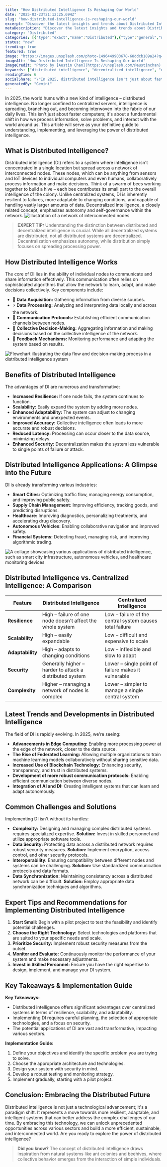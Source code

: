 ```yaml
---
title: "How Distributed Intelligence Is Reshaping Our World"
date: "2025-03-23T21:12:25.694Z"
slug: "how-distributed-intelligence-is-reshaping-our-world"
excerpt: "Discover the latest insights and trends about Distributed Intelligence. This comprehensive guide covers everything you need to know about Distributed Intelligence in 2025."
metaDescription: "Discover the latest insights and trends about Distributed Intelligence. This comprehensive guide covers everything you need to know about Distributed Intel..."
category: "Distributed"
categories: [{"type":"exact","name":"Distributed"},{"type":"general","name":"Computer Science"},{"type":"medium","name":"Artificial Intelligence"},{"type":"specific","name":"Multi-Agent Systems"},{"type":"niche","name":"Swarm Robotics"}]
status: "new"
trending: true
featured: true
image: "https://images.unsplash.com/photo-1496449903678-68ddcb189a24?q=85&w=1200&fit=max&fm=webp&auto=compress"
imageAlt: "How Distributed Intelligence Is Reshaping Our World"
imageCredit: "Photo by [Austin Chan](https://unsplash.com/@austinchan) on Unsplash"
keywords: ["distributed intelligence", "decentralized intelligence", "distributed AI", "distributed systems intelligence", "benefits of distributed intelligence", "distributed intelligence applications", "how distributed intelligence works", "buy distributed intelligence software", "distributed intelligence vs centralized intelligence", "implementing distributed intelligence"]
readingTime: 6
socialShare: "\"In 2025, distributed intelligence isn't just about faster computers; it's a fundamental shift in how we think, solve problems, and interact with the world – a truly interconnected intelligence.\""
generatedBy: "Gemini"
---
```




In 2025, the world hums with a new kind of intelligence – distributed intelligence.  No longer confined to centralized servers, intelligence is spreading, branching out, and becoming interwoven into the fabric of our daily lives. This isn't just about faster computers; it's about a fundamental shift in how we process information, solve problems, and interact with the world around us. This article will serve as your definitive guide to understanding, implementing, and leveraging the power of distributed intelligence.

## What is Distributed Intelligence?

Distributed intelligence (DI) refers to a system where intelligence isn't concentrated in a single location but spread across a network of interconnected nodes.  These nodes, which can be anything from sensors and IoT devices to individual computers and even humans, collaboratively process information and make decisions.  Think of a swarm of bees working together to build a hive – each bee contributes its small part to the overall intelligence of the colony.  Unlike centralized systems, DI is inherently resilient to failures, more adaptable to changing conditions, and capable of handling vastly larger amounts of data.  Decentralized intelligence, a closely related concept, emphasizes autonomy and self-governance within the network. ![Illustration of a network of interconnected nodes](https://images.unsplash.com/photo-1451187580459-43490279c0fa?q=85&w=1200&fit=max&fm=webp&auto=compress)

> **EXPERT TIP:**  Understanding the distinction between distributed and decentralized intelligence is crucial. While all decentralized systems are distributed, not all distributed systems are decentralized.  Decentralization emphasizes autonomy, while distribution simply focuses on spreading processing power.

## How Distributed Intelligence Works

The core of DI lies in the ability of individual nodes to communicate and share information effectively.  This communication often relies on sophisticated algorithms that allow the network to learn, adapt, and make decisions collectively.  Key components include:

* 🔑 **Data Acquisition:** Gathering information from diverse sources.
* ⚡ **Data Processing:**  Analyzing and interpreting data locally and across the network.
* 🤝 **Communication Protocols:**  Establishing efficient communication channels between nodes.
* 🧠 **Collective Decision-Making:**  Aggregating information and making decisions based on the collective intelligence of the network.
* 🔄 **Feedback Mechanisms:**  Monitoring performance and adapting the system based on results.

![Flowchart illustrating the data flow and decision-making process in a distributed intelligence system](https://images.unsplash.com/photo-1484417894907-623942c8ee29?q=85&w=1200&fit=max&fm=webp&auto=compress)

## Benefits of Distributed Intelligence

The advantages of DI are numerous and transformative:

* **Increased Resilience:** If one node fails, the system continues to function.
* **Scalability:**  Easily expand the system by adding more nodes.
* **Enhanced Adaptability:**  The system can adjust to changing environments and unexpected events.
* **Improved Accuracy:**  Collective intelligence often leads to more accurate and robust decisions.
* **Reduced Latency:**  Processing can occur closer to the data source, minimizing delays.
* **Enhanced Security:**  Decentralization makes the system less vulnerable to single points of failure or attack.

## Distributed Intelligence Applications: A Glimpse into the Future

DI is already transforming various industries:

* **Smart Cities:** Optimizing traffic flow, managing energy consumption, and improving public safety.
* **Supply Chain Management:**  Improving efficiency, tracking goods, and predicting disruptions.
* **Healthcare:**  Improving diagnostics, personalizing treatments, and accelerating drug discovery.
* **Autonomous Vehicles:**  Enabling collaborative navigation and improved safety.
* **Financial Systems:**  Detecting fraud, managing risk, and improving algorithmic trading.

![A collage showcasing various applications of distributed intelligence, such as smart city infrastructure, autonomous vehicles, and healthcare monitoring devices](https://images.unsplash.com/photo-1517976487492-5750f3195933?q=85&w=1200&fit=max&fm=webp&auto=compress)

## Distributed Intelligence vs. Centralized Intelligence: A Comparison

| Feature          | Distributed Intelligence                               | Centralized Intelligence                             |
|-----------------|-------------------------------------------------------|----------------------------------------------------|
| **Resilience**   | High – failure of one node doesn't affect the whole system | Low – failure of the central system causes total failure |
| **Scalability**  | High – easily expandable                               | Low – difficult and expensive to scale               |
| **Adaptability** | High – adapts to changing conditions                    | Low – inflexible and slow to adapt                   |
| **Security**     | Generally higher – harder to attack a distributed system | Lower – single point of failure makes it vulnerable   |
| **Complexity**   | Higher – managing a network of nodes is complex         | Lower – simpler to manage a single central system     |

## Latest Trends and Developments in Distributed Intelligence

The field of DI is rapidly evolving.  In 2025, we're seeing:

* **Advancements in Edge Computing:**  Enabling more processing power at the edge of the network, closer to the data source.
* **The Rise of Federated Learning:**  Allowing multiple organizations to train machine learning models collaboratively without sharing sensitive data.
* **Increased Use of Blockchain Technology:**  Enhancing security, transparency, and trust in distributed systems.
* **Development of more robust communication protocols:**  Enabling efficient communication between diverse nodes.
* **Integration of AI and DI:** Creating intelligent systems that can learn and adapt autonomously.

## Common Challenges and Solutions

Implementing DI isn't without its hurdles:

* **Complexity:** Designing and managing complex distributed systems requires specialized expertise.  **Solution:** Invest in skilled personnel and utilize appropriate software tools.
* **Data Security:** Protecting data across a distributed network requires robust security measures.  **Solution:** Implement encryption, access control, and other security protocols.
* **Interoperability:** Ensuring compatibility between different nodes and systems can be challenging.  **Solution:**  Use standardized communication protocols and data formats.
* **Data Synchronization:** Maintaining consistency across a distributed network can be difficult.  **Solution:** Employ appropriate data synchronization techniques and algorithms.

## Expert Tips and Recommendations for Implementing Distributed Intelligence

1. **Start Small:** Begin with a pilot project to test the feasibility and identify potential challenges.
2. **Choose the Right Technology:**  Select technologies and platforms that are suited to your specific needs and scale.
3. **Prioritize Security:** Implement robust security measures from the outset.
4. **Monitor and Evaluate:** Continuously monitor the performance of your system and make necessary adjustments.
5. **Invest in Skilled Personnel:**  Ensure you have the right expertise to design, implement, and manage your DI system.

## Key Takeaways & Implementation Guide

**Key Takeaways:**

* Distributed intelligence offers significant advantages over centralized systems in terms of resilience, scalability, and adaptability.
* Implementing DI requires careful planning, the selection of appropriate technologies, and a focus on security.
* The potential applications of DI are vast and transformative, impacting various sectors.

**Implementation Guide:**

1. Define your objectives and identify the specific problem you are trying to solve.
2. Choose the appropriate architecture and technologies.
3. Design your system with security in mind.
4. Develop a robust testing and monitoring strategy.
5. Implement gradually, starting with a pilot project.

## Conclusion: Embracing the Distributed Future

Distributed intelligence is not just a technological advancement; it's a paradigm shift.  It represents a move towards more resilient, adaptable, and intelligent systems that can better address the complex challenges of our time.  By embracing this technology, we can unlock unprecedented opportunities across various sectors and build a more efficient, sustainable, and interconnected world.  Are you ready to explore the power of distributed intelligence?



> **Did you know?** The concept of distributed intelligence draws inspiration from natural systems like ant colonies and beehives, where collective behavior emerges from the interaction of simple individuals.
